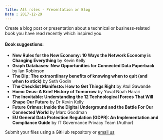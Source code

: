 ```yaml
---
Title: All roles - Presentation or Blog
Date : 2017-12-29
---
```

Create a blog post or presentation about a technical or business-related book you have read recently which inspired you.

#### Book suggestions:
- **New Rules for the New Economy: 10 Ways the Network Economy is Changing Everything** by Kevin Kelly
- **Graph Databases: New Opportunities for Connected Data Paperback** by Ian Robinson
- **The Dip: The extraordinary benefits of knowing when to quit (and when to stick)** by Seth Godin
- **The Checklist Manifesto: How to Get Things Right** by Atul Gawande
- **Homo Deus: A Brief History of Tomorrow** by Yuval Noah Harari
- **The Inevitable: Understanding the 12 Technological Forces That Will Shape Our Future** by Dr Kevin Kelly
- **Future Crimes: Inside the Digital Underground and the Battle For Our Connected World** by Marc Goodman
- **EU General Data Protection Regulation (GDPR): An Implementation and Compliance Guide** by IT Governance Privacy Team (Author)

Submit your files using a GitHub repository or [email us](mailto:project-cx@photobox.com)
